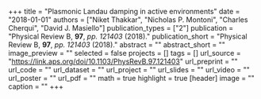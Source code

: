 +++
title = "Plasmonic Landau damping in active environments"
date = "2018-01-01"
authors = ["Niket Thakkar", "Nicholas P. Montoni", "Charles Cherqui", "David J. Masiello"]
publication_types = ["2"]
publication = "Physical Review B, **97**, _pp. 121403_ (2018)."
publication_short = "Physical Review B, **97**, _pp. 121403_ (2018)."
abstract = ""
abstract_short = ""
image_preview = ""
selected = false
projects = []
tags = []
url_source = "https://link.aps.org/doi/10.1103/PhysRevB.97.121403"
url_preprint = ""
url_code = ""
url_dataset = ""
url_project = ""
url_slides = ""
url_video = ""
url_poster = ""
url_pdf = ""
math = true
highlight = true
[header]
image = ""
caption = ""
+++
